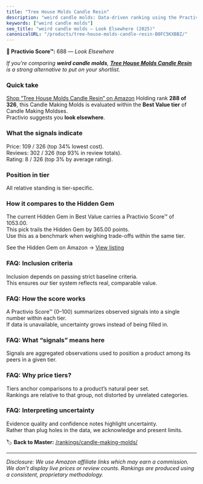 ```yaml
---
title: "Tree House Molds Candle Resin"
description: "weird candle molds: Data-driven ranking using the Practivio Score™. Positioned by quality, value, demand, findability, momentum."
keywords: ["weird candle molds"]
seo_title: "weird candle molds — Look Elsewhere (2025)"
canonicalURL: "/products/tree-house-molds-candle-resin-B0FC5KXBBZ/"
---
```


**🚫 Practivio Score™:** 688 — _Look Elsewhere_


*If you're comparing **weird candle molds**, **[Tree House Molds Candle Resin](https://www.amazon.com/dp/B0FC5KXBBZ?tag=practivio-20)** is a strong alternative to put on your shortlist.*
### Quick take
[Shop “Tree House Molds Candle Resin” on Amazon](https://www.amazon.com/dp/B0FC5KXBBZ?tag=practivio-20)
Holding rank **288 of 326**, this Candle Making Molds is evaluated within the **Best Value tier** of Candle Making Moldses.  
Practivio suggests you **look elsewhere**.

### What the signals indicate
Price: 109 / 326 (top 34% lowest cost).  
Reviews: 302 / 326 (top 93% in review totals).  
Rating: 8 / 326 (top 3% by average rating).  

### Position in tier
All relative standing is tier-specific.

### How it compares to the Hidden Gem
The current Hidden Gem in Best Value carries a Practivio Score™ of 1053.00.  
This pick trails the Hidden Gem by 365.00 points.  
Use this as a benchmark when weighing trade-offs within the same tier.  

See the Hidden Gem on Amazon → [View listing](https://www.amazon.com/dp/B07PM3XRXY?tag=practivio-20)

### FAQ: Inclusion criteria
Inclusion depends on passing strict baseline criteria.  
This ensures our tier system reflects real, comparable value.

### FAQ: How the score works
A Practivio Score™ (0–100) summarizes observed signals into a single number within each tier.  
If data is unavailable, uncertainty grows instead of being filled in.

### FAQ: What “signals” means here
Signals are aggregated observations used to position a product among its peers in a given tier.

### FAQ: Why price tiers?
Tiers anchor comparisons to a product’s natural peer set.  
Rankings are relative to that group, not distorted by unrelated categories.

### FAQ: Interpreting uncertainty
Evidence quality and confidence notes highlight uncertainty.  
Rather than plug holes in the data, we acknowledge and present limits.


🏷️ **Back to Master:** [/rankings/candle-making-molds/](/rankings/candle-making-molds/)

---
_Disclosure: We use Amazon affiliate links which may earn a commission. We don’t display live prices or review counts. Rankings are produced using a consistent, proprietary methodology._
